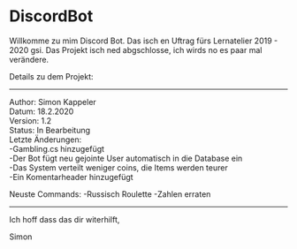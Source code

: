 # DiscordBot

Willkomme zu mim Discord Bot. Das isch en Uftrag fürs Lernatelier 2019 - 2020 gsi.
Das Projekt isch ned abgschlosse, ich wirds no es paar mal verändere.

Details zu dem Projekt:
________________________________________________
Author:	Simon Kappeler        
Datum:	18.2.2020      
Version:	1.2    
Status:	In Bearbeitung        
Letzte Änderungen:	                                                          
-Gambling.cs hinzugefügt                                                                                        
-Der Bot fügt neu gejointe User automatisch in die Database ein                                         
-Das System verteilt weniger coins, die Items werden teurer                                   
-Ein Komentarheader hinzugefügt                                                     

Neuste Commands:
-Russisch Roulette
-Zahlen erraten
________________________________________________

Ich hoff dass das dir witerhilft,

Simon
